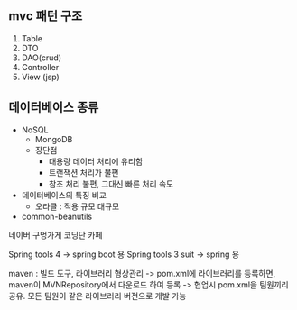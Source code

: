 ## mvc 패턴 구조
  1. Table
  2. DTO
  3. DAO(crud)
  4. Controller
  5. View (jsp)

## 데이터베이스 종류
  - NoSQL
    * MongoDB
    * 장단점
      + 대용량 데이터 처리에 유리함 
      + 트랜잭션 처리가 불편
      + 참조 처리 불편, 그대신 빠른 처리 속도
  - 데이터베이스의 특징 비교 
    * 오라클 : 적용 규모 대규모
  - common-beanutils

네이버 구멍가게 코딩단 카페

Spring tools 4 -> spring boot 용
Spring tools 3 suit -> spring 용

maven
  : 빌드 도구, 라이브러리 형상관리
  -> pom.xml에 라이브러리를 등록하면, maven이 MVNRepository에서 다운로드 하여 등록
  -> 협업시 pom.xml을 팀원끼리 공유. 모든 팀원이 같은 라이브러리 버전으로 개발 가능
